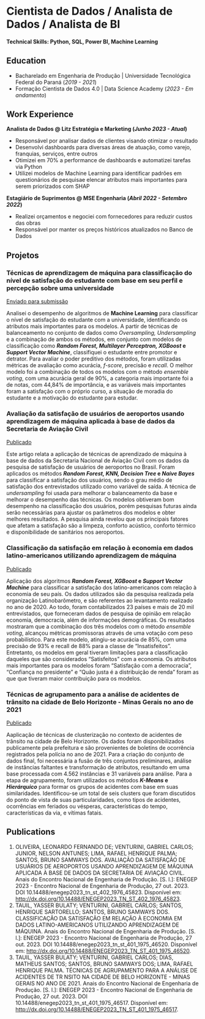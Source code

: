 # Cientista de Dados / Analista de Dados / Analista de BI

#### Technical Skills: Python, SQL, Power BI, Machine Learning

## Education
- Bacharelado em Engenharia de Produção | Universidade Tecnológica Federal do Paraná (_2019 - 2021_)								       		
- Formação Cientista de Dados 4.0	| Data Science Academy (_2023 - Em andamento_)	 			        		

## Work Experience
**Analista de Dados @ Litz Estratégia e Marketing (_Junho 2023 - Atual_)**
- Responsável por analisar dados de clientes visando otimizar o resultado
- Desenvolvi dashboards para diversas áreas de atuação, como varejo, franquias, serviços, entre outros
- Otimizei em 70% a performance de dashboards e automatizei tarefas via Python
- Utilizei modelos de Machine Learning para identificar padrões em questionários de pesquisae elencar atributos mais importantes para serem priorizados com SHAP

**Estagiário de Suprimentos @ MSE Engenharia (_Abril 2022 - Setembro 2022_)**
- Realizei orçamentos e negociei com fornecedores para reduzir custos das obras
- Responsável por manter os preços históricos atualizados no Banco de Dados 

## Projetos
### Técnicas de aprendizagem de máquina para classificação do nível de satisfação do estudante com base em seu perfil e percepção sobre uma universidade
[Enviado para submissão](https://drive.google.com/file/d/1mWIL1zGipppVKKieSNnN5gx_m9D8AuZQ/view?usp=sharing)

Analisei o desempenho de algoritmos de **Machine Learning** para classificar o nível de satisfação do estudante com a universidade, identificando os atributos mais importantes para os modelos. A partir de técnicas de balanceamento no conjunto de dados como _Oversampling, Undersampling_ e a combinação de ambos os métodos, em conjunto com modelos de classificação como **_Random Forest, Multilayer Perceptron, XGBoost_ e _Support Vector Machine_**, classifiquei o estudante entre promotor e detrator. Para avaliar o poder preditivo dos métodos, foram utilizadas métricas de avaliação como acurácia, _f-score_, precisão e _recall_. O melhor modelo foi a combinação de todos os modelos com o método _ensemble voting_, com uma acurácia geral de 90%, a categoria mais importante foi a de notas, com 44,84% de importância, e as variáveis mais importantes foram a satisfação com o próprio curso, a situação de moradia do estudante e a motivação do estudante para estudar.

### Avaliação da satisfação de usuários de aeroportos usando aprendizagem de máquina aplicada à base de dados da Secretaria de Aviação Civil
[Publicado](http://dx.doi.org/10.14488/ENEGEP2023_TN_ST_402_1976_45823)

Este artigo relata a aplicação de técnicas de aprendizado de máquina à base de dados da Secretaria Nacional de Aviação Civil com os dados da pesquisa de satisfação de usuários de aeroportos no Brasil. Foram aplicados os métodos **_Random Forest, KNN, Decision Tree_ e _Naive Bayes_** para classificar a satisfação dos usuários, sendo o grau médio de satisfação dos entrevistados utilizado como variável de saída. A técnica de _undersampling_ foi usada para melhorar o balanceamento da base e melhorar o desempenho das técnicas. Os modelos obtiveram bom desempenho na classificação dos usuários, porém pesquisas futuras ainda serão necessárias para ajustar os parâmetros dos modelos e obter melhores resultados. A pesquisa ainda revelou que os principais fatores que afetam a satisfação são a limpeza, conforto acústico, conforto térmico e disponibilidade de sanitários nos aeroportos.

### Classificação da satisfação em relação à economia em dados latino-americanos utilizando aprendizagem de máquina
[Publicado](http://dx.doi.org/10.14488/ENEGEP2023_TN_ST_401_1975_46520)

Aplicação dos algoritmos **_Random Forest, XGBoost_ e _Support Vector Machine_** para classificar a satisfação dos latino-americanos com relação à economia de seu país. Os dados utilizados são da pesquisa realizada pela organização Latinobarômetro, e são referentes ao levantamento realizado no ano de 2020. Ao todo, foram contabilizados 23 países e mais de 20 mil entrevistados, que forneceram dados de pesquisa de opinião em relação economia, democracia, além de informações demográficas. Os resultados mostraram que a combinação dos três modelos com o método _ensemble voting_, alcançou métricas promissoras através de uma votação com peso probabilístico. Para este modelo, atingiu-se acurácia de 85%, com uma precisão de 93% e recall de 88% para a classe de “Insatisfeitos”. Entretanto, os modelos em geral tiveram limitações para a classificação daqueles que são considerados “Satisfeitos” com a economia. Os atributos mais importantes para os modelos foram “Satisfação com a democracia”, “Confiança no presidente” e “Quão justa é a distribuição de renda” foram as que que tiveram maior contribuição para os modelos.

### Técnicas de agrupamento para a análise de acidentes de trânsito na cidade de Belo Horizonte - Minas Gerais no ano de 2021
[Publicado](http://dx.doi.org/10.14488/ENEGEP2023_TN_ST_401_1975_46517)

Aaplicação de técnicas de clusterização no contexto de acidentes de trânsito na cidade de Belo Horizonte. Os dados foram disponibilizados publicamente pela prefeitura e são provenientes de boletins de ocorrência registrados pela polícia no ano de 2021. Para a criação do conjunto de dados final, foi necessária a fusão de três conjuntos preliminares, análise de instâncias faltantes e transformação de atributos, resultando em uma base processada com 4.562 instâncias e 31 variáveis para análise. Para a etapa de agrupamento, foram utilizados os métodos **_K-Means_ e _Hierárquico_** para formar os grupos de acidentes com base em suas similaridades. Identificou-se um total de seis clusters que foram discutidos do ponto de vista de suas particularidades, como tipos de acidentes, ocorrências em feriados ou vésperas, características do tempo, características da via, e vítimas fatais.

## Publications
1. OLIVEIRA, LEONARDO FERNANDO DE; VENTURINI, GABRIEL CARLOS; JUNIOR, NELSON ANTUNES; LIMA, RAFAEL HENRIQUE PALMA; SANTOS, BRUNO SAMWAYS DOS. AVALIAÇÃO DA SATISFAÇÃO DE USUÁRIOS DE AEROPORTOS USANDO APRENDIZAGEM DE MÁQUINA APLICADA À BASE DE DADOS DA SECRETARIA DE AVIAÇÃO CIVIL. Anais do Encontro Nacional de Engenharia de Produção. [S. l.]: ENEGEP 2023 - Encontro Nacional de Engenharia de Produção, 27 out. 2023. DOI 10.14488/enegep2023_tn_st_402_1976_45823. Disponível em: http://dx.doi.org/10.14488/ENEGEP2023_TN_ST_402_1976_45823.
2. TAUIL, YASSER BULATY; VENTURINI, GABRIEL CARLOS; SANTOS, HENRIQUE SARTORELLO; SANTOS, BRUNO SAMWAYS DOS. CLASSIFICAÇÃO DA SATISFAÇÃO EM RELAÇÃO À ECONOMIA EM DADOS LATINO-AMERICANOS UTILIZANDO APRENDIZAGEM DE MÁQUINA. Anais do Encontro Nacional de Engenharia de Produção. [S. l.]: ENEGEP 2023 - Encontro Nacional de Engenharia de Produção, 27 out. 2023. DOI 10.14488/enegep2023_tn_st_401_1975_46520. Disponível em: http://dx.doi.org/10.14488/ENEGEP2023_TN_ST_401_1975_46520.
3. TAUIL, YASSER BULATY; VENTURINI, GABRIEL CARLOS; DIAS, MATHEUS SANTOS; SANTOS, BRUNO SAMWAYS DOS; LIMA, RAFAEL HENRIQUE PALMA. TÉCNICAS DE AGRUPAMENTO PARA A ANÁLISE DE ACIDENTES DE TR NSITO NA CIDADE DE BELO HORIZONTE - MINAS GERAIS NO ANO DE 2021. Anais do Encontro Nacional de Engenharia de Produção. [S. l.]: ENEGEP 2023 - Encontro Nacional de Engenharia de Produção, 27 out. 2023. DOI 10.14488/enegep2023_tn_st_401_1975_46517. Disponível em: http://dx.doi.org/10.14488/ENEGEP2023_TN_ST_401_1975_46517.
